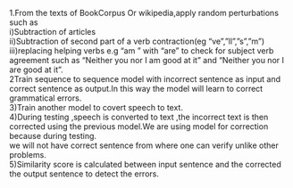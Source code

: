 
1.From the  texts of BookCorpus Or wikipedia,apply random perturbations such as \
i)Subtraction of articles \
ii)Subtraction of second part of a verb contraction(eg “ve”,”ll”,”s”,”m”)\
iii)replacing  helping verbs  e.g “am ” with “are” to check for subject verb agreement such as “Neither you nor I am  good at it” and “Neither you nor I are  good at it”.\
2Train sequence to sequence model with incorrect sentence as input and correct sentence as output.In this way the model will learn to correct grammatical errors.\
3)Train another model to covert speech to text.\
4)During testing ,speech is converted to text ,the incorrect text is then corrected using the previous model.We are using model for correction because during testing.\
we will not have correct sentence from where one can verify unlike other problems.\
5)Similarity score is calculated between input sentence and the corrected the output sentence to detect the errors.
